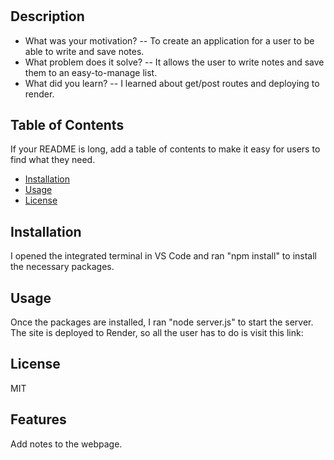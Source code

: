 # <Note-Taker>

## Description

- What was your motivation? -- To create an application for a user to be able to write and save notes.
- What problem does it solve? -- It allows the user to write notes and save them to an easy-to-manage list.
- What did you learn? -- I learned about get/post routes and deploying to render.

## Table of Contents

If your README is long, add a table of contents to make it easy for users to find what they need.

- [Installation](#installation)
- [Usage](#usage)
- [License](#license)

## Installation

I opened the integrated terminal in VS Code and ran "npm install" to install the necessary packages.

## Usage

Once the packages are installed, I ran "node server.js" to start the server.
The site is deployed to Render, so all the user has to do is visit this link:


## License

MIT

## Features

Add notes to the webpage.
